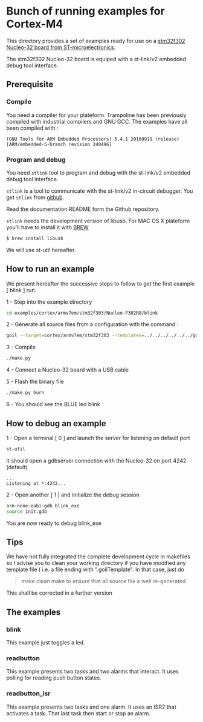 # Bunch of running examples for Cortex-M4

This directory provides a set of examples ready for use on a 
[stm32f302 Nucleo-32 board from ST-microelectronics](https://os.mbed.com/platforms/ST-Nucleo-F302R8/).

The stm32f302 Nucleo-32 board is equiped with a st-link/v2 embedded debug tool interface.

## Prerequisite

### Compile

You need a compiler for your plateform.
Trampoline has been previously compiled with industrial compilers and GNU GCC.
The examples have all been compiled with :

```
(GNU Tools for ARM Embedded Processors) 5.4.1 20160919 (release) [ARM/embedded-5-branch revision 240496]
```

### Program and debug
 
You need `stlink` tool to program and debug with the st-link/v2 embedded debug tool interface.

`stlink` is a tool to communicate with the st-link/v2 in-circuit debugger.
You get `stlink` from [github](https://github.com/texane/stlink).

Read the documentation README form the Github repository.

`stlink` needs the development version of libusb.
For MAC OS X plateform you'll have to install it with [BREW](http://brew.sh)

```sh
$ brew install libusb
```

We will use st-util hereafter.

## How to run an example

We present hereafter the successive steps to follow to get the first example [ blink ] run.

1 - Step into the example directory

```sh
cd examples/cortex/armv7em/stm32f303/Nucleo-F302R8/blink 
```

2 - Generate all source files from a configuration with the command :

```sh
goil --target=cortex/armv7em/stm32f303 --templates=../../../../../../goil/templates/ blink.oil
```

3 - Compile

```sh
./make.py
```

4 - Connect a Nucleo-32 board with a USB cable

5 - Flash the binary file

```sh
./make.py burn 
```

6 - You should see the BLUE led blink 

## How to debug an example

1 - Open a terminal [ 0 ] and launch the server for listening on default port 

```sh
st-util
```
It should open a gdbserver connection with the Nucleo-32 on port 4242 (default)

```
...
Listening at *:4242...
```

2 - Open another [ 1 ] and initialize the debug session

```sh
arm-none-eabi-gdb blink_exe
source init.gdb
```

You are now ready to debug blink_exe

## Tips

We have not fully integrated the complete development cycle in makefiles so I advise you to clean your working directory 
if you have modified any template file ( i.e. a file ending with ".goilTemplate".
In that case, just do
> make clean
> make
to ensure that all source file a well re-generated.

This shall be corrected in a further version

## The examples

### blink

This example just toggles a led.

### readbutton

This example presents two tasks and two alarms that interact.
It uses polling for reading push button states.

### readbutton_isr

This example presents two tasks and one alarm.
It uses an ISR2 that activates a task. That last task then start or stop an alarm.
